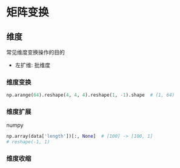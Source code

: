 # 矩阵变换

## 维度

常见维度变换操作的目的

- 左扩维: 批维度


### 维度变换

```python
np.arange(64).reshape(4, 4, 4).reshape(1, -1).shape  # (1, 64)
```

### 维度扩展

numpy

```python
np.array(data['length'])[:, None]  # [100] -> [100, 1]
# reshape(-1, 1)

```

### 维度收缩

